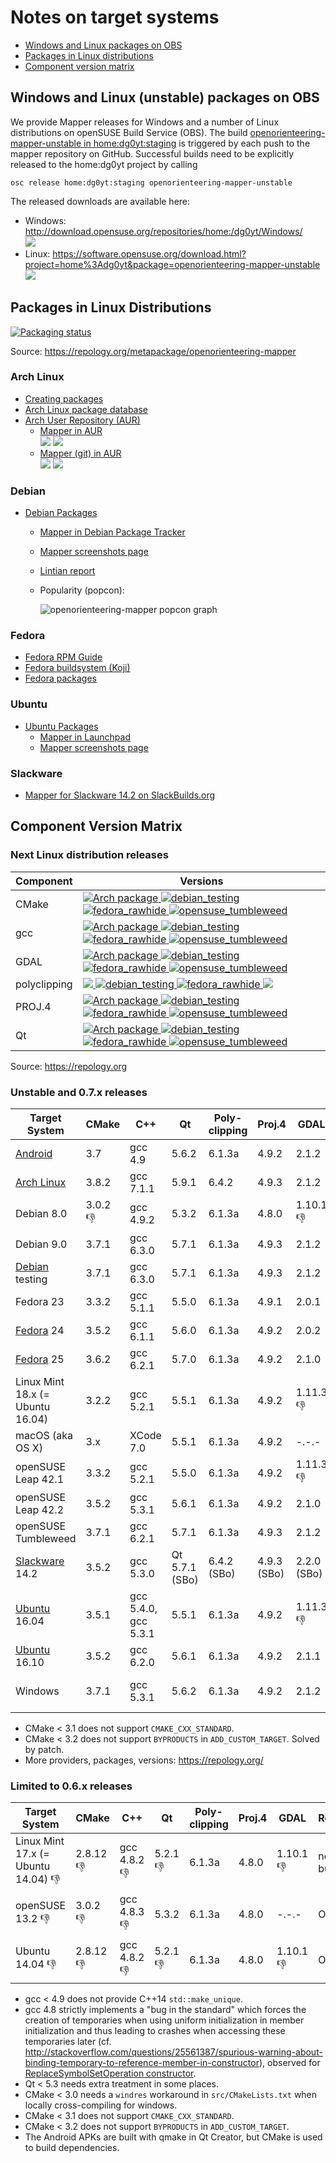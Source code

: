 # Notes on target systems

 * [Windows and Linux packages on OBS](#windows-and-linux-unstable-packages-on-obs)
 * [Packages in Linux distributions](#packages-in-linux-distributions)
 * [Component version matrix](#component-version-matrix)

## Windows and Linux (unstable) packages on OBS

We provide Mapper releases for Windows and a number of Linux distributions on openSUSE Build Service (OBS). The build [openorienteering-mapper-unstable in home:dg0yt:staging](https://build.opensuse.org/package/show/home:dg0yt:staging/openorienteering-mapper-unstable) is triggered by each push to the mapper repository on GitHub. Successful builds need to be explicitly released to the home:dg0yt project by calling

```
osc release home:dg0yt:staging openorienteering-mapper-unstable
```

The released downloads are available here:
- Windows: http://download.opensuse.org/repositories/home:/dg0yt/Windows/ <br />
  ![](https://img.shields.io/website-up-down-green-red/http/download.opensuse.org.svg)
- Linux:   https://software.opensuse.org/download.html?project=home%3Adg0yt&package=openorienteering-mapper-unstable <br />
  ![](https://img.shields.io/website-up-down-green-red/https/software.opensuse.org.svg)



## Packages in Linux Distributions

[![Packaging status](https://repology.org/badge/vertical-allrepos/openorienteering-mapper.svg)](https://repology.org/metapackage/openorienteering-mapper)

Source: https://repology.org/metapackage/openorienteering-mapper

### Arch Linux

- [Creating packages](https://wiki.archlinux.org/index.php/Creating_packages)
- [Arch Linux package database](https://www.archlinux.org/packages/)
- [Arch User Repository (AUR)](https://aur.archlinux.org/packages/)
  - [Mapper in AUR](https://aur.archlinux.org/packages/openorienteering-mapper/) <br />
    ![](https://img.shields.io/aur/version/openorienteering-mapper.svg)
    ![](https://img.shields.io/aur/votes/openorienteering-mapper.svg)
  - [Mapper (git) in AUR](https://aur.archlinux.org/packages/openorienteering-mapper-git/) <br />
    ![](https://img.shields.io/aur/version/openorienteering-mapper-git.svg)
    ![](https://img.shields.io/aur/votes/openorienteering-mapper-git.svg)


### Debian

- [Debian Packages](https://www.debian.org/distrib/packages)
  - [Mapper in Debian Package Tracker](https://tracker.debian.org/pkg/openorienteering-mapper)
  - [Mapper screenshots page](https://screenshots.debian.net/package/openorienteering-mapper)
  - [Lintian report](https://lintian.debian.org/full/gaudenz@debian.org.html#openorienteering-mapper)
  - Popularity (popcon):

    ![openorienteering-mapper popcon graph](https://qa.debian.org/cgi-bin/popcon-png?packages=openorienteering-mapper&show_installed=on&want_legend=on&want_ticks=on&date_fmt=%25Y-%25m&beenhere=1)


### Fedora

- [Fedora RPM Guide](https://docs.fedoraproject.org/en-US/Fedora_Draft_Documentation/0.1/html/RPM_Guide/)
- [Fedora buildsystem (Koji)](http://koji.fedoraproject.org/koji/index)
- [Fedora packages](https://apps.fedoraproject.org/packages/)


### Ubuntu

- [Ubuntu Packages](http://packages.ubuntu.com/)
  - [Mapper in Launchpad](https://launchpad.net/ubuntu/+source/openorienteering-mapper)
  - [Mapper screenshots page](https://screenshots.debian.net/package/openorienteering-mapper)

### Slackware

- [Mapper for Slackware 14.2 on SlackBuilds.org](https://slackbuilds.org/repository/14.2/gis/openorienteering-mapper/)


## Component Version Matrix

### Next Linux distribution releases

Component | Versions
----------|---------
CMake | [![Arch package](https://repology.org/badge/version-for-repo/arch/cmake.svg) ![debian_testing](https://repology.org/badge/version-for-repo/debian_testing/cmake.svg) ![fedora_rawhide](https://repology.org/badge/version-for-repo/fedora_rawhide/cmake.svg) ![opensuse_tumbleweed](https://repology.org/badge/version-for-repo/opensuse_tumbleweed/cmake.svg)](https://repology.org/metapackage/cmake)
gcc | [![Arch package](https://repology.org/badge/version-for-repo/arch/gcc.svg) ![debian_testing](https://repology.org/badge/version-for-repo/debian_testing/gcc.svg) ![fedora_rawhide](https://repology.org/badge/version-for-repo/fedora_rawhide/gcc.svg) ![opensuse_tumbleweed](https://repology.org/badge/version-for-repo/opensuse_tumbleweed/gcc.svg)](https://repology.org/metapackage/gcc)
GDAL | [![Arch package](https://repology.org/badge/version-for-repo/arch/gdal.svg) ![debian_testing](https://repology.org/badge/version-for-repo/debian_testing/gdal.svg) ![fedora_rawhide](https://repology.org/badge/version-for-repo/fedora_rawhide/gdal.svg) ![opensuse_tumbleweed](https://repology.org/badge/version-for-repo/opensuse_tumbleweed/gdal.svg)](https://repology.org/metapackage/gdal)
polyclipping | [![](https://img.shields.io/badge/Arch_package-n.a.-red.svg) ![debian_testing](https://repology.org/badge/version-for-repo/debian_testing/polyclipping.svg) ![fedora_rawhide](https://repology.org/badge/version-for-repo/fedora_rawhide/polyclipping.svg) ![](https://img.shields.io/badge/openSUSE_Tumbleed_package-n.a.-red.svg)](https://repology.org/metapackage/polyclipping)
PROJ.4 | [![Arch package](https://repology.org/badge/version-for-repo/arch/proj.svg) ![debian_testing](https://repology.org/badge/version-for-repo/debian_testing/proj.svg) ![fedora_rawhide](https://repology.org/badge/version-for-repo/fedora_rawhide/proj.svg) ![opensuse_tumbleweed](https://repology.org/badge/version-for-repo/opensuse_tumbleweed/proj.svg)](https://repology.org/metapackage/proj)
Qt | [![Arch package](https://repology.org/badge/version-for-repo/arch/qt5-base.svg) ![debian_testing](https://repology.org/badge/version-for-repo/debian_testing/qt5-base.svg) ![fedora_rawhide](https://repology.org/badge/version-for-repo/fedora_rawhide/qt5-base.svg) ![opensuse_tumbleweed](https://repology.org/badge/version-for-repo/opensuse_tumbleweed/qt5-base.svg)](https://repology.org/metapackage/qt5-base)

Source: https://repology.org


### Unstable and 0.7.x releases

Target System | CMake | C++         | Qt          | Poly- clipping | Proj.4      |  GDAL       | Remark
--------------|-------------|-------------|-------------|----------------|-------------|-------------|-------------
[Android](Android)        | 3.7    | gcc 4.9    | 5.6.2  | 6.1.3a | 4.9.2  | 2.1.2  | local superbuild
[Arch Linux](#arch-linux) | 3.8.2  | gcc 7.1.1  | 5.9.1  | 6.4.2 | 4.9.3  | 2.1.2  | OBS, [AUR](#arch-linux)
Debian 8.0                | 3.0.2 :-1: | gcc 4.9.2  | 5.3.2  | 6.1.3a | 4.8.0  | 1.10.1 :-1: | OBS
Debian 9.0                | 3.7.1  | gcc 6.3.0  | 5.7.1  | 6.1.3a | 4.9.3  | 2.1.2  | OBS, [Debian](#debian)
[Debian](#debian) testing | 3.7.1  | gcc 6.3.0  | 5.7.1  | 6.1.3a | 4.9.3  | 2.1.2  | OBS, [Debian](#debian)
Fedora 23                 | 3.3.2  | gcc 5.1.1  | 5.5.0  | 6.1.3a | 4.9.1  | 2.0.1  | OBS
[Fedora](#fedora) 24      | 3.5.2  | gcc 6.1.1  | 5.6.0  | 6.1.3a | 4.9.2  | 2.0.2  | OBS
[Fedora](#fedora) 25      | 3.6.2  | gcc 6.2.1  | 5.7.0  | 6.1.3a | 4.9.2  | 2.1.0  | OBS
Linux Mint 18.x (= Ubuntu 16.04) | 3.2.2  | gcc 5.2.1  | 5.5.1  | 6.1.3a | 4.9.2  | 1.11.3 :-1: | no build
macOS (aka OS X)          | 3.x    | XCode 7.0  | 5.5.1  | 6.1.3a | 4.9.2  | -.-.-  | local build
openSUSE Leap 42.1        | 3.3.2  | gcc 5.2.1  | 5.5.0  | 6.1.3a | 4.9.2  | 1.11.3 :-1: | OBS
openSUSE Leap 42.2        | 3.5.2  | gcc 5.3.1  | 5.6.1  | 6.1.3a | 4.9.2  | 2.1.0  | OBS
openSUSE Tumbleweed       | 3.7.1  | gcc 6.2.1  | 5.7.1  | 6.1.3a | 4.9.3  | 2.1.2  | OBS
[Slackware](#slackware) 14.2 | 3.5.2 | gcc 5.3.0 | Qt 5.7.1 (SBo) | 6.4.2 (SBo) | 4.9.3 (SBo) | 2.2.0 (SBo) | [SlackBuilds.org](#slackware)
[Ubuntu](#ubuntu) 16.04   | 3.5.1  | gcc 5.4.0, gcc 5.3.1  | 5.5.1  | 6.1.3a | 4.9.2  | 1.11.3 :-1: | OBS
[Ubuntu](#ubuntu) 16.10   | 3.5.2  | gcc 6.2.0  | 5.6.1  | 6.1.3a | 4.9.2  | 2.1.1  | OBS, [Launchpad](#ubuntu)
Windows                   | 3.7.1  | gcc 5.3.1  | 5.6.2  | 6.1.3a | 4.9.2  | 2.1.2  | OBS/openSUSE Leap 42.2/superbuild

* CMake < 3.1 does not support ```CMAKE_CXX_STANDARD```.
* CMake < 3.2 does not support ```BYPRODUCTS``` in ```ADD_CUSTOM_TARGET```. Solved by patch.
* More providers, packages, versions: https://repology.org/

### Limited to 0.6.x releases

Target System | CMake       | C++         | Qt          | Poly- clipping | Proj.4      |  GDAL       | Remark
--------------|-------------|-------------|-------------|----------------|-------------|-------------|-------------
Linux Mint 17.x (= Ubuntu 14.04) :-1: | 2.8.12 :-1: | gcc 4.8.2 :-1: | 5.2.1 :-1: | 6.1.3a | 4.8.0  | 1.10.1 :-1: | no build
openSUSE 13.2 :-1: | 3.0.2 :-1: | gcc 4.8.3 :-1: | 5.3.2  | 6.1.3a | 4.8.0  | -.-.-  | OBS
Ubuntu 14.04 :-1: | 2.8.12 :-1: | gcc 4.8.2 :-1: | 5.2.1 :-1: | 6.1.3a | 4.8.0  | 1.10.1 :-1: | OBS

* gcc < 4.9 does not provide C++14 ```std::make_unique```.
* gcc 4.8 strictly implements a "bug in the standard" which forces the creation of temporaries when using uniform initialization in member initialization and thus leading to crashes when accessing these temporaries later (cf. http://stackoverflow.com/questions/25561387/spurious-warning-about-binding-temporary-to-reference-member-in-constructor), observed for [ReplaceSymbolSetOperation constructor](https://github.com/OpenOrienteering/mapper/blob/master/src/gui/symbols/replace_symbol_set_dialog.cpp#L51).
* Qt < 5.3 needs extra treatment in some places.
* CMake < 3.0 needs a ```windres``` workaround in ```src/CMakeLists.txt``` when locally cross-compiling for windows.
* CMake < 3.1 does not support ```CMAKE_CXX_STANDARD```.
* CMake < 3.2 does not support ```BYPRODUCTS``` in ```ADD_CUSTOM_TARGET```.
* The Android APKs are built with qmake in Qt Creator, but CMake is used to build dependencies.


